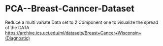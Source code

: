 # PCA--Breast-Canncer-Dataset
Reduce a multi variate Data set to 2 Component one to visualize the spread of the DATA
https://archive.ics.uci.edu/ml/datasets/Breast+Cancer+Wisconsin+(Diagnostic)
